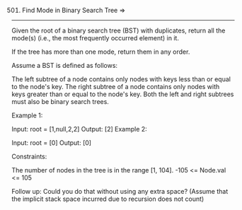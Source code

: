 501. Find Mode in Binary Search Tree  =>
-------------------------------------


Given the root of a binary search tree (BST) with duplicates, return all the mode(s) (i.e., the most frequently occurred element) in it.

If the tree has more than one mode, return them in any order.

Assume a BST is defined as follows:

The left subtree of a node contains only nodes with keys less than or equal to the node's key.
The right subtree of a node contains only nodes with keys greater than or equal to the node's key.
Both the left and right subtrees must also be binary search trees.
 

Example 1:


Input: root = [1,null,2,2]
Output: [2]
Example 2:

Input: root = [0]
Output: [0]
 

Constraints:

The number of nodes in the tree is in the range [1, 104].
-105 <= Node.val <= 105
 

Follow up: Could you do that without using any extra space? (Assume that the implicit stack space incurred due to recursion does not count)
